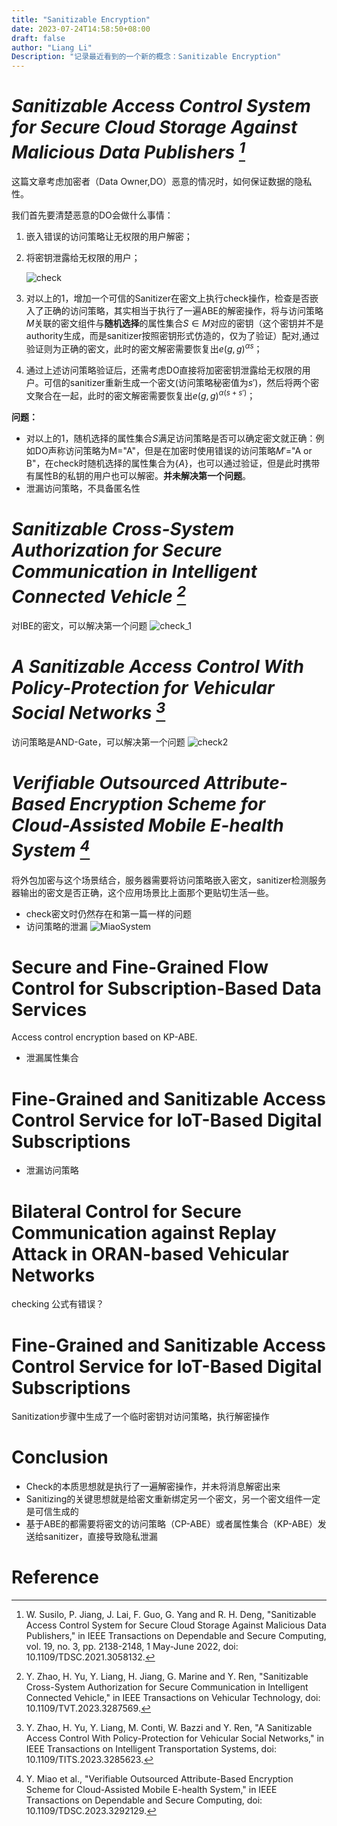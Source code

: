 ```yaml
---
title: "Sanitizable Encryption"
date: 2023-07-24T14:58:50+08:00
draft: false
author: "Liang Li"
Description: "记录最近看到的一个新的概念：Sanitizable Encryption"
---
```



# <cite> Sanitizable Access Control System for Secure Cloud Storage Against Malicious Data Publishers [^Susilo2021]</cite>
[^Susilo2021]: W. Susilo, P. Jiang, J. Lai, F. Guo, G. Yang and R. H. Deng, "Sanitizable Access Control System for Secure Cloud Storage Against Malicious Data Publishers," in IEEE Transactions on Dependable and Secure Computing, vol. 19, no. 3, pp. 2138-2148, 1 May-June 2022, doi: 10.1109/TDSC.2021.3058132.

这篇文章考虑加密者（Data Owner,DO）恶意的情况时，如何保证数据的隐私性。

我们首先要清楚恶意的DO会做什么事情：
1. 嵌入错误的访问策略让无权限的用户解密；
2. 将密钥泄露给无权限的用户；

   ![check](../image.png)
1. 对以上的1，增加一个可信的Sanitizer在密文上执行check操作，检查是否嵌入了正确的访问策略，其实相当于执行了一遍ABE的解密操作，将与访问策略$M$关联的密文组件与**随机选择**的属性集合$S\in M$对应的密钥（这个密钥并不是authority生成，而是sanitizer按照密钥形式仿造的，仅为了验证）配对,通过验证则为正确的密文，此时的密文解密需要恢复出$e(g,g)^{\alpha s}$；
2. 通过上述访问策略验证后，还需考虑DO直接将加密密钥泄露给无权限的用户。可信的sanitizer重新生成一个密文(访问策略秘密值为$s\prime$)，然后将两个密文聚合在一起，此时的密文解密需要恢复出$e(g,g)^{\alpha (s+s')}$；

**问题：**
- 对以上的1，随机选择的属性集合$S$满足访问策略是否可以确定密文就正确：例如DO声称访问策略为M="A"，但是在加密时使用错误的访问策略$M'$="A or B"，在check时随机选择的属性集合为$\{ A \}$，也可以通过验证，但是此时携带有属性B的私钥的用户也可以解密。**并未解决第一个问题**。
- 泄漏访问策略，不具备匿名性

# <cite> Sanitizable Cross-System Authorization for Secure Communication in Intelligent Connected Vehicle [^Zhao2023]</cite>
[^Zhao2023]: Y. Zhao, H. Yu, Y. Liang, H. Jiang, G. Marine and Y. Ren, "Sanitizable Cross-System Authorization for Secure Communication in Intelligent Connected Vehicle," in IEEE Transactions on Vehicular Technology, doi: 10.1109/TVT.2023.3287569.

对IBE的密文，可以解决第一个问题
![check_1](../image-1.png)

# <cite>A Sanitizable Access Control With Policy-Protection for Vehicular Social Networks [^Zhao2023A]</cite>
[^Zhao2023A]: Y. Zhao, H. Yu, Y. Liang, M. Conti, W. Bazzi and Y. Ren, "A Sanitizable Access Control With Policy-Protection for Vehicular Social Networks," in IEEE Transactions on Intelligent Transportation Systems, doi: 10.1109/TITS.2023.3285623.

访问策略是AND-Gate，可以解决第一个问题
![check2](../image-2.png)

# <cite>Verifiable Outsourced Attribute-Based Encryption Scheme for Cloud-Assisted Mobile E-health System [^Miao2023]</cite>
[^Miao2023]: Y. Miao et al., "Verifiable Outsourced Attribute-Based Encryption Scheme for Cloud-Assisted Mobile E-health System," in IEEE Transactions on Dependable and Secure Computing, doi: 10.1109/TDSC.2023.3292129.

将外包加密与这个场景结合，服务器需要将访问策略嵌入密文，sanitizer检测服务器输出的密文是否正确，这个应用场景比上面那个更贴切生活一些。
- check密文时仍然存在和第一篇一样的问题
- 访问策略的泄漏
![MiaoSystem](../image-miao-system.png)

# Secure and Fine-Grained Flow Control for Subscription-Based Data Services
Access control encryption based on KP-ABE.
- 泄漏属性集合

# Fine-Grained and Sanitizable Access Control Service for IoT-Based Digital Subscriptions
- 泄漏访问策略

# Bilateral Control for Secure Communication against Replay Attack in ORAN-based Vehicular Networks
checking 公式有错误？

# Fine-Grained and Sanitizable Access Control Service for IoT-Based Digital Subscriptions
Sanitization步骤中生成了一个临时密钥对访问策略，执行解密操作

# Conclusion 

- Check的本质思想就是执行了一遍解密操作，并未将消息解密出来
- Sanitizing的关键思想就是给密文重新绑定另一个密文，另一个密文组件一定是可信生成的
- 基于ABE的都需要将密文的访问策略（CP-ABE）或者属性集合（KP-ABE）发送给sanitizer，直接导致隐私泄漏

# Reference
